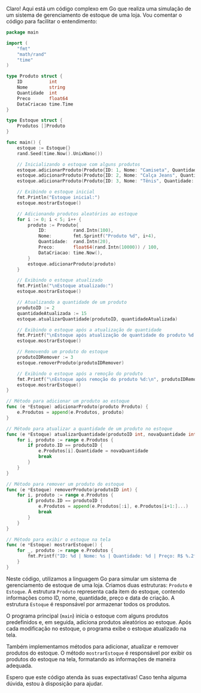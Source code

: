 Claro! Aqui está um código complexo em Go que realiza uma simulação de um sistema de gerenciamento de estoque de uma loja. Vou comentar o código para facilitar o entendimento:

```go
package main

import (
	"fmt"
	"math/rand"
	"time"
)

type Produto struct {
	ID          int
	Nome        string
	Quantidade  int
	Preco       float64
	DataCriacao time.Time
}

type Estoque struct {
	Produtos []Produto
}

func main() {
	estoque := Estoque{}
	rand.Seed(time.Now().UnixNano())

	// Inicializando o estoque com alguns produtos
	estoque.adicionarProduto(Produto{ID: 1, Nome: "Camiseta", Quantidade: 10, Preco: 29.99})
	estoque.adicionarProduto(Produto{ID: 2, Nome: "Calça Jeans", Quantidade: 5, Preco: 79.99})
	estoque.adicionarProduto(Produto{ID: 3, Nome: "Tênis", Quantidade: 8, Preco: 99.99})

	// Exibindo o estoque inicial
	fmt.Println("Estoque inicial:")
	estoque.mostrarEstoque()

	// Adicionando produtos aleatórios ao estoque
	for i := 0; i < 5; i++ {
		produto := Produto{
			ID:          rand.Intn(100),
			Nome:        fmt.Sprintf("Produto %d", i+4),
			Quantidade:  rand.Intn(20),
			Preco:       float64(rand.Intn(10000)) / 100,
			DataCriacao: time.Now(),
		}
		estoque.adicionarProduto(produto)
	}

	// Exibindo o estoque atualizado
	fmt.Println("\nEstoque atualizado:")
	estoque.mostrarEstoque()

	// Atualizando a quantidade de um produto
	produtoID := 2
	quantidadeAtualizada := 15
	estoque.atualizarQuantidade(produtoID, quantidadeAtualizada)

	// Exibindo o estoque após a atualização de quantidade
	fmt.Printf("\nEstoque após atualização de quantidade do produto %d:\n", produtoID)
	estoque.mostrarEstoque()

	// Removendo um produto do estoque
	produtoIDRemover := 3
	estoque.removerProduto(produtoIDRemover)

	// Exibindo o estoque após a remoção do produto
	fmt.Printf("\nEstoque após remoção do produto %d:\n", produtoIDRemover)
	estoque.mostrarEstoque()
}

// Método para adicionar um produto ao estoque
func (e *Estoque) adicionarProduto(produto Produto) {
	e.Produtos = append(e.Produtos, produto)
}

// Método para atualizar a quantidade de um produto no estoque
func (e *Estoque) atualizarQuantidade(produtoID int, novaQuantidade int) {
	for i, produto := range e.Produtos {
		if produto.ID == produtoID {
			e.Produtos[i].Quantidade = novaQuantidade
			break
		}
	}
}

// Método para remover um produto do estoque
func (e *Estoque) removerProduto(produtoID int) {
	for i, produto := range e.Produtos {
		if produto.ID == produtoID {
			e.Produtos = append(e.Produtos[:i], e.Produtos[i+1:]...)
			break
		}
	}
}

// Método para exibir o estoque na tela
func (e *Estoque) mostrarEstoque() {
	for _, produto := range e.Produtos {
		fmt.Printf("ID: %d | Nome: %s | Quantidade: %d | Preço: R$ %.2f | Data de criação: %s\n", produto.ID, produto.Nome, produto.Quantidade, produto.Preco, produto.DataCriacao.Format("2006-01-02 15:04:05"))
	}
}
```

Neste código, utilizamos a linguagem Go para simular um sistema de gerenciamento de estoque de uma loja. Criamos duas estruturas: `Produto` e `Estoque`. A estrutura `Produto` representa cada item do estoque, contendo informações como ID, nome, quantidade, preço e data de criação. A estrutura `Estoque` é responsável por armazenar todos os produtos.

O programa principal (`main`) inicia o estoque com alguns produtos predefinidos e, em seguida, adiciona produtos aleatórios ao estoque. Após cada modificação no estoque, o programa exibe o estoque atualizado na tela.

Também implementamos métodos para adicionar, atualizar e remover produtos do estoque. O método `mostrarEstoque` é responsável por exibir os produtos do estoque na tela, formatando as informações de maneira adequada.

Espero que este código atenda às suas expectativas! Caso tenha alguma dúvida, estou à disposição para ajudar.